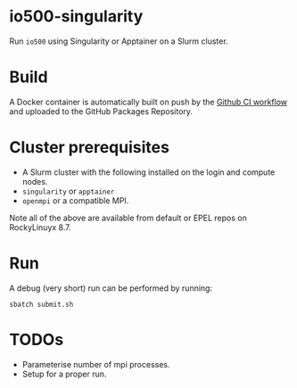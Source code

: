 # io500-singularity

Run `io500` using Singularity or Apptainer on a Slurm cluster.

# Build
A Docker container is automatically built on push by the [Github CI workflow](.github/workflows/build.yml) and uploaded to the GitHub Packages Repository.

# Cluster prerequisites

- A Slurm cluster with the following installed on the login and compute nodes.
- `singularity` or `apptainer`
- `openmpi` or a compatible MPI.

Note all of the above are available from default or EPEL repos on RockyLinuyx 8.7.

# Run
A debug (very short) run can be performed by running:

    sbatch submit.sh

# TODOs
- Parameterise number of mpi processes.
- Setup for a proper run.
